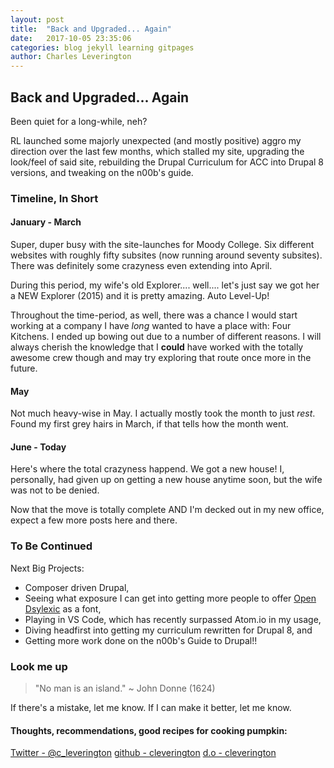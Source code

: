 ```yaml
---
layout: post
title:  "Back and Upgraded... Again"
date:   2017-10-05 23:35:06
categories: blog jekyll learning gitpages
author: Charles Leverington
---
```


## Back and Upgraded... Again

Been quiet for a long-while, neh?

RL launched some majorly unexpected (and mostly positive) aggro my direction over the last few months, which stalled my site, upgrading the look/feel of said site, rebuilding the Drupal Curriculum for ACC into Drupal 8 versions, and tweaking on the n00b's guide.

### Timeline, In Short

#### January - March

Super, duper busy with the site-launches for Moody College. Six different websites with roughly fifty subsites (now running around seventy subsites). There was definitely some crazyness even extending into April.

During this period, my wife's old Explorer.... well.... let's just say we got her a NEW Explorer (2015) and it is pretty amazing.  Auto Level-Up!

Throughout the time-period, as well, there was a chance I would start working at a company I have *long* wanted to have a place with: Four Kitchens.  I ended up bowing out due to a number of different reasons. I will always cherish the knowledge that I **could** have worked with the totally awesome crew though and may try exploring that route once more in the future.

#### May

Not much heavy-wise in May. I actually mostly took the month to just *rest*. Found my first grey hairs in March, if that tells how the month went.

#### June - Today

Here's where the total crazyness happend. We got a new house! I, personally, had given up on getting a new house anytime soon, but the wife was not to be denied.

Now that the move is totally complete AND I'm decked out in my new office, expect a few more posts here and there.

### To Be Continued

Next Big Projects:
- Composer driven Drupal, 
- Seeing what exposure I can get into getting more people to offer [Open Dsylexic](https://www.jsdelivr.com/package/gh/antijingoist/open-dyslexic "Open Dyslexic Font") as a font,
- Playing in VS Code, which has recently surpassed Atom.io in my usage,
- Diving headfirst into getting my curriculum rewritten for Drupal 8, and
- Getting more work done on the n00b's Guide to Drupal!!

### Look me up

> "No man is an island." ~ John Donne \(1624\)

If there's a mistake, let me know.
If I can make it better, let me know.

#### Thoughts, recommendations, good recipes for cooking pumpkin:

[Twitter - @c_leverington](https://twitter.com/c_leverington)
[github - cleverington](https://github.com/cleverington/n00b-drupal-development)
[d.o - cleverington](https://www.drupal.org/u/cleverington)


